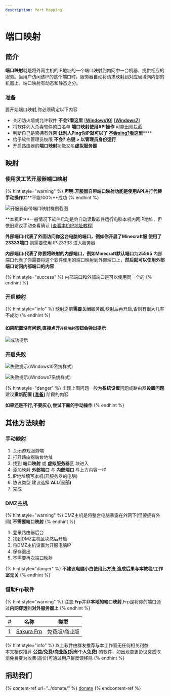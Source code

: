```yaml
---
description: Port Mapping
---
```


# 端口映射

## 简介

**端口映射**就是将外网主机的IP地址的一个端口映射到内网中一台机器，提供相应的服务。当用户访问该IP的这个端口时，服务器自动将请求映射到对应局域网内部的机器上。端口映射有动态和静态之分。

### 准备

要开始端口映射,你必须确定以下内容

* 关闭防火墙或允许软件 **不会?看这里** \[[**Windows10**](https://support.microsoft.com/zh-cn/help/4028544/windows-10-turn-windows-defender-firewall-on-or-off)] \[[**Windows7**](https://zhidao.baidu.com/question/332263896304727805.html)]
* 将软件列入杀毒软件的白名单 **端口映射使用API操作** 可能出现拦截
* 判断自己是否拥有外网 **让别人Ping你IP就可以了** [**不会ping?看这里**](https://jingyan.baidu.com/article/fa4125ace1adf028ac709295.html)****
* 给予软件管理员权限 **不会?** **右键 > 以管理员身份运行**
* 开启路由器的**端口映射**功能又名**虚拟服务器**

## **映射**

### **使用灵工艺开服器端口映射**

{% hint style="warning" %}
**声明:**开服器自带端口映射功能是使用**API**进行**代替手动操作**并**不能100%**成功
{% endhint %}

![开服器自带端口映射样例截图](../.gitbook/assets/portmapping\_1.png)

**本机IP:**一般情况下软件启动是会自动读取软件运行电脑本机内网IP地址，但依旧建议手动查看确认 \[[查看本机IP地址教程](https://zhidao.baidu.com/question/176937209572275764.html)]

**外部端口:**代表了外面访问你这台电脑的端口，例如你开启了Minecraft服 使用了**23333端口** 则需要使用 IP:23333 进入服务器

**内部端口:**代表了你要将映射的内部端口，例如**Minecraft默认端口**为**25565** 内部端口代表了你需要将这个软件使用的端口映射到外部端口上，**然后就可以使用外部端口访问内部端口的内容**

{% hint style="success" %}
内部端口和外部端口是可以使用同一个的
{% endhint %}

### **开启映射**

{% hint style="info" %}
映射之前**需要关闭**服务器,映射后再开启,否则有很大几率不成功
{% endhint %}

#### **如果配置没有问题,直接点开`开启映射`按钮会弹出提示**

![成功提示](../.gitbook/assets/portmapping\_2.png)

### 开启失败

![失败提示(Windows10系统样式)](../.gitbook/assets/portmapping\_2\_1.png)

![失败提示(Windows7系统样式)](../.gitbook/assets/portmapping\_2\_2.png)

{% hint style="danger" %}
出现上图问题一般为**系统设置**问题或路由器**设置问题** 建议**重新配置 \[**[**准备**](broken-reference)**]** 阶段的内容

**如果还是不行,不要灰心,尝试下面的手动操作**
{% endhint %}

## 其他方法映射

### 手动映射

1. 关闭游戏服务端
2. 打开路由器后台地址
3. 找到 **端口映射** 或 **虚拟服务器**区 块进入
4. 添加映射 **外部端口** 与 **内部端口** 与上方内容一样
5. IP地址填写本机(开服务器的电脑)
6. 协议类型 建议选择 **ALL(全部)**
7. 完成

### DMZ主机

{% hint style="warning" %}
DMZ主机是将整台电脑暴露在外网下(但要拥有外网),**不需要端口映射**
{% endhint %}

1. 登录路由器后台
2. 找到DMZ主机区块然后开启
3. 将DMZ主机设置为开服电脑IP
4. 保存退出
5. 不需要再次端口映射

{% hint style="danger" %}
**不建议电脑小白使用此方法,造成后果与本教程/工作室无关**
{% endhint %}

### 借助Frp软件

{% hint style="warning" %}
注意:**Frp**并非**本地的端口映射**,Frp是将你的端口通过**内网穿透**到**对外服务器上**
{% endhint %}

| # | 名称                                    | 类型      |
| - | ------------------------------------- | ------- |
| 1 | [Sakura Frp](https://www.natfrp.org/) | 免费版/商业版 |

{% hint style="info" %}
以上软件由群友推荐与本工作室无任何相关利益\
本文档仅推荐 **公益/免费/商业版(拥有个人免费)** 的软件，如出现变更协议突然取消免费变为收费(高价)可通过用户群反馈移除
{% endhint %}

## 捐助我们

{% content-ref url="../donate/" %}
[donate](../donate/)
{% endcontent-ref %}
